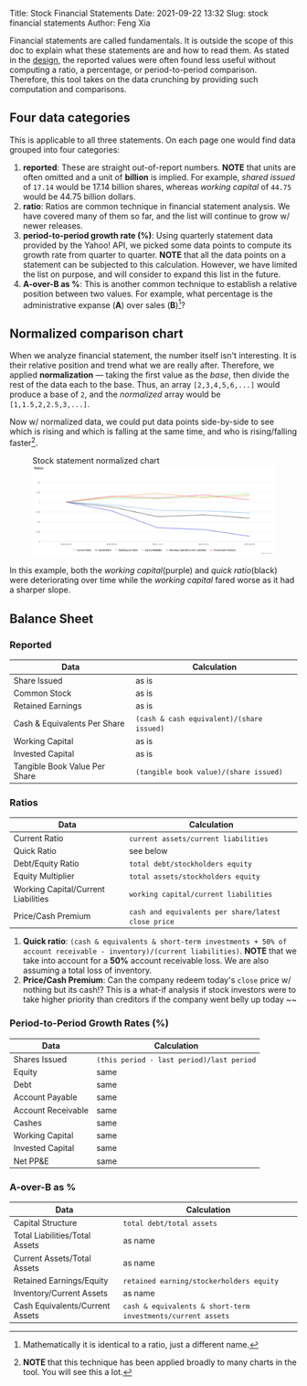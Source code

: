 Title: Stock Financial Statements
Date: 2021-09-22 13:32
Slug: stock financial statements
Author: Feng Xia

Financial statements are called fundamentals. It is outside the scope
of this doc to explain what these statements are and how to read
them. As stated in the [design][1], the reported values were often
found less useful without computing a ratio, a percentage, or
period-to-period comparison. Therefore, this tool takes on the data
crunching by providing such computation and comparisons.

## Four data categories

This is applicable to all three statements. On each page one would
find data grouped into four categories:

1. **reported**: These are straight out-of-report numbers. **NOTE**
   that units are often omitted and a unit of **billion** is
   implied. For example, _shared issued_ of `17.14` would be 17.14
   billion shares, whereas _working capital_ of `44.75` would be 44.75
   billion dollars.
2. **ratio**: Ratios are common technique in financial statement
   analysis. We have covered many of them so far, and the list will
   continue to grow w/ newer releases.
3. **period-to-period growth rate (%)**: Using quarterly
   statement data provided by the Yahoo! API, we picked some data
   points to compute its growth rate from quarter to quarter. **NOTE**
   that all the data points on a statement can be subjected to this
   calculation. However, we have limited the list on purpose, and will
   consider to expand this list in the future.
4. **A-over-B as %**: This is another common technique to establish a
   relative position between two values. For example, what percentage
   is the administrative expanse (**A**) over sales (**B**)[^1]?

## Normalized comparison chart

When we analyze financial statement, the number itself isn't
interesting. It is their relative position and trend what we are
really after. Therefore, we applied **normalization** &mdash; taking
the first value as the _base_, then divide the rest of the data each
to the base. Thus, an array `[2,3,4,5,6,...]` would produce a base of
`2`, and the _normalized_ array would be `[1,1.5,2,2.5,3,...]`.

Now w/ normalized data, we could put data points side-by-side to see
which is rising and which is falling at the same time, and who is
rising/falling faster[^2].

<figure class="col s12">
    <figcaption>Stock statement normalized chart</figcaption>
    <img src="images/stock%20statement%20normalized%20chart.png"/>
</figure>

In this example, both the _working capital_(purple) and _quick
ratio_(black) were deteriorating over time while the _working
capital_ fared worse as it had a sharper slope.

## Balance Sheet

### Reported

| Data                          | Calculation                               |
|-------------------------------|-------------------------------------------|
| Share Issued                  | as is                                     |
| Common Stock                  | as is                                     |
| Retained Earnings             | as is                                     |
| Cash & Equivalents Per Share  | `(cash & cash equivalent)/(share issued)` |
| Working Capital               | as is                                     |
| Invested Capital              | as is                                     |
| Tangible Book Value Per Share | `(tangible book value)/(share issued)`    |

### Ratios

| Data                                | Calculation                                         |
|-------------------------------------|-----------------------------------------------------|
| Current Ratio                       | `current assets/current liabilities`                |
| Quick Ratio                         | see below                                           |
| Debt/Equity Ratio                   | `total debt/stockholders equity`                    |
| Equity Multiplier                   | `total assets/stockholders equity`                  |
| Working Capital/Current Liabilities | `working capital/current liabilities`               |
| Price/Cash Premium                  | `cash and equivalents per share/latest close price` |

1. **Quick ratio**: `(cash & equivalents & short-term investments + 50% of
   account receivable - inventory)/(current liabilities)`. **NOTE**
   that we take into account for a **50%** account receivable
   loss. We are also assuming a total loss of inventory.
2. **Price/Cash Premium**: Can the company redeem today's `close`
   price w/ nothing but its cash!? This is a what-if analysis if
   stock investors were to take higher priority than creditors if the
   company went belly up today ~~

### Period-to-Period Growth Rates (%)

| Data               | Calculation                               |
|--------------------|-------------------------------------------|
| Shares Issued      | `(this period - last period)/last period` |
| Equity             | same                                      |
| Debt               | same                                      |
| Account Payable    | same                                      |
| Account Receivable | same                                      |
| Cashes             | same                                      |
| Working Capital    | same                                      |
| Invested Capital   | same                                      |
| Net PP&E           | same                                      |

### A-over-B as %

| Data                            | Calculation                                                  |
|---------------------------------|--------------------------------------------------------------|
| Capital Structure               | `total debt/total assets`                                    |
| Total Liabilities/Total Assets  | as name                                                      |
| Current Assets/Total Assets     | as name                                                      |
| Retained Earnings/Equity        | `retained earning/stockerholders equity`                     |
| Inventory/Current Assets        | as name                                                      |
| Cash Equivalents/Current Assets | `cash & equivalents & short-term investments/current assets` |


[1]: {filename}/design.md

[^1]: Mathematically it is identical to a ratio, just a different name.

[^2]: **NOTE** that this technique has been applied broadly to many
    charts in the tool. You will see this a lot.

